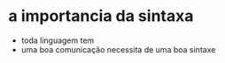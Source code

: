 # a importancia da sintaxa

* toda linguagem tem
* uma boa comunicação necessita de uma boa sintaxe
